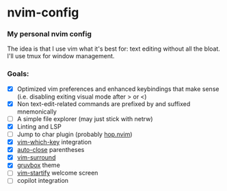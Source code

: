# nvim-config
### My personal nvim config

The idea is that I use vim what it's best for: text editing without all the bloat. I'll use tmux for window management.

### Goals:
- [x] Optimized vim preferences and enhanced keybindings that make sense (i.e. disabling exiting visual mode after > or <)
- [x] Non text-edit-related commands are prefixed by <super> and suffixed mnemonically
- [ ] A simple file explorer (may just stick with netrw)
- [x] Linting and LSP
- [ ] Jump to char plugin (probably [hop.nvim](https://github.com/phaazon/hop.nvim))
- [x] [vim-which-key](https://github.com/folke/which-key.nvim) integration
- [x] [auto-close](https://github.com/jiangmiao/auto-pairs) parentheses
- [x] [vim-surround](https://github.com/tpope/vim-surround)
- [x] [gruvbox](https://github.com/ellisonleao/gruvbox.nvim) theme
- [ ] [vim-startify](https://github.com/mhinz/vim-startify) welcome screen
- [ ] copilot integration
